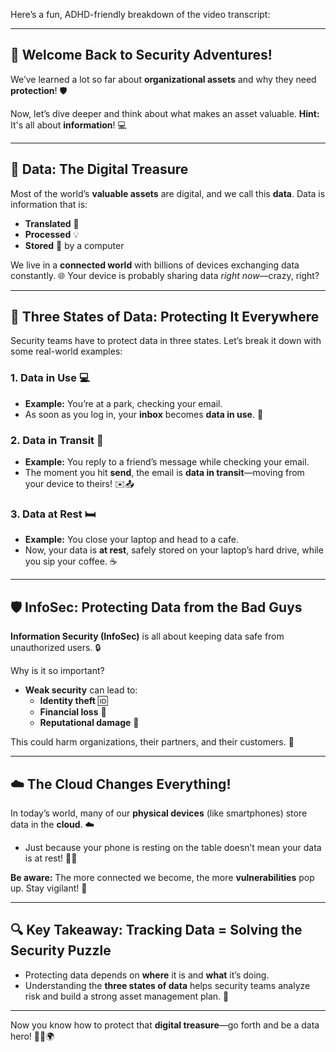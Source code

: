 Here’s a fun, ADHD-friendly breakdown of the video transcript:

---

## 🚀 **Welcome Back to Security Adventures!**  

We’ve learned a lot so far about **organizational assets** and why they need **protection**! 🛡️  

Now, let’s dive deeper and think about what makes an asset valuable. **Hint:** It's all about **information**! 💻

---

## 💾 **Data: The Digital Treasure**  
Most of the world’s **valuable assets** are digital, and we call this **data**. Data is information that is:  
- **Translated** 🧩  
- **Processed** 💡  
- **Stored** 📂 by a computer  

We live in a **connected world** with billions of devices exchanging data constantly. 🌐 Your device is probably sharing data *right now*—crazy, right?

---

## 🔐 **Three States of Data: Protecting It Everywhere**  

Security teams have to protect data in three states. Let’s break it down with some real-world examples:

### 1. **Data in Use** 💻  
- **Example:** You’re at a park, checking your email.  
- As soon as you log in, your **inbox** becomes **data in use**. 📧  

### 2. **Data in Transit** 🚚  
- **Example:** You reply to a friend’s message while checking your email.  
- The moment you hit **send**, the email is **data in transit**—moving from your device to theirs! ✉️📤

### 3. **Data at Rest** 🛏️  
- **Example:** You close your laptop and head to a cafe.  
- Now, your data is **at rest**, safely stored on your laptop’s hard drive, while you sip your coffee. ☕

---

## 🛡️ **InfoSec: Protecting Data from the Bad Guys**  
**Information Security (InfoSec)** is all about keeping data safe from unauthorized users. 🔒  

Why is it so important?  
- **Weak security** can lead to:  
  - **Identity theft** 🆔  
  - **Financial loss** 💸  
  - **Reputational damage** 🏢  

This could harm organizations, their partners, and their customers. 😬

---

## ☁️ **The Cloud Changes Everything!**  
In today’s world, many of our **physical devices** (like smartphones) store data in the **cloud**. ☁️  
- Just because your phone is resting on the table doesn’t mean your data is at rest! 📱🌐  

**Be aware:** The more connected we become, the more **vulnerabilities** pop up. Stay vigilant! 👀

---

## 🔍 **Key Takeaway: Tracking Data = Solving the Security Puzzle**  
- Protecting data depends on **where** it is and **what** it’s doing.  
- Understanding the **three states of data** helps security teams analyze risk and build a strong asset management plan. 🧩

---

Now you know how to protect that **digital treasure**—go forth and be a data hero! 🦸‍♂️🌍
